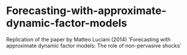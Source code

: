 # Forecasting-with-approximate-dynamic-factor-models
Replication of the paper by Matteo Luciani (2014) 'Forecasting with approximate dynamic factor models: The role of non-pervasive shocks'
